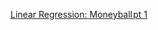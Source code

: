 [Linear Regression: Moneyball pt 1](https://towardsdatascience.com/linear-regression-moneyball-part-1-b93b3b9f5b53)